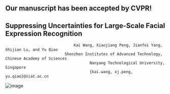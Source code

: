 ## Our manuscript has been accepted by CVPR! 

## Suppressing Uncertainties for Large-Scale Facial Expression Recognition

                                  Kai Wang, Xiaojiang Peng, Jianfei Yang, Shijian Lu, and Yu Qiao
                              Shenzhen Institutes of Advanced Technology, Chinese Academy of Sciences
                                         Nanyang Technological University, Singapore
                                         {kai.wang, xj.peng, yu.qiao}@siat.ac.cn
![image](https://github.com/kaiwang960112/Self-Cure-Network/blob/master/imgs/SCNpipeline.png)



